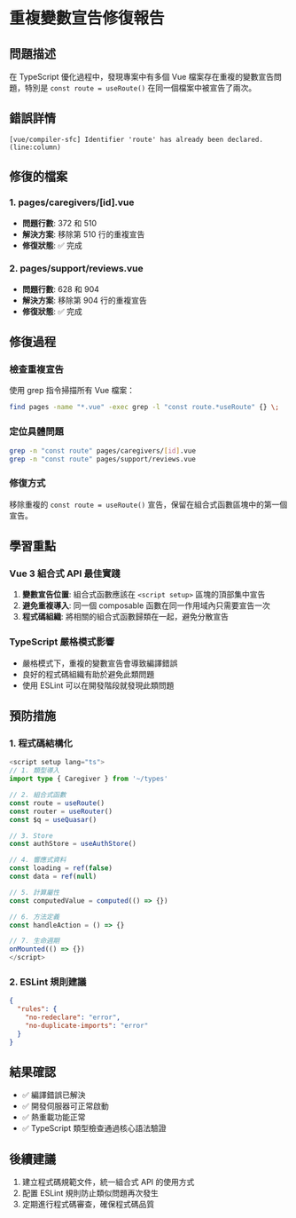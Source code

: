 # 重複變數宣告修復報告

## 問題描述
在 TypeScript 優化過程中，發現專案中有多個 Vue 檔案存在重複的變數宣告問題，特別是 `const route = useRoute()` 在同一個檔案中被宣告了兩次。

## 錯誤詳情
```
[vue/compiler-sfc] Identifier 'route' has already been declared. (line:column)
```

## 修復的檔案

### 1. pages/caregivers/[id].vue
- **問題行數**: 372 和 510
- **解決方案**: 移除第 510 行的重複宣告
- **修復狀態**: ✅ 完成

### 2. pages/support/reviews.vue  
- **問題行數**: 628 和 904
- **解決方案**: 移除第 904 行的重複宣告
- **修復狀態**: ✅ 完成

## 修復過程

### 檢查重複宣告
使用 grep 指令掃描所有 Vue 檔案：
```bash
find pages -name "*.vue" -exec grep -l "const route.*useRoute" {} \;
```

### 定位具體問題
```bash
grep -n "const route" pages/caregivers/[id].vue
grep -n "const route" pages/support/reviews.vue
```

### 修復方式
移除重複的 `const route = useRoute()` 宣告，保留在組合式函數區塊中的第一個宣告。

## 學習重點

### Vue 3 組合式 API 最佳實踐
1. **變數宣告位置**: 組合式函數應該在 `<script setup>` 區塊的頂部集中宣告
2. **避免重複導入**: 同一個 composable 函數在同一作用域內只需要宣告一次
3. **程式碼組織**: 將相關的組合式函數歸類在一起，避免分散宣告

### TypeScript 嚴格模式影響
- 嚴格模式下，重複的變數宣告會導致編譯錯誤
- 良好的程式碼組織有助於避免此類問題
- 使用 ESLint 可以在開發階段就發現此類問題

## 預防措施

### 1. 程式碼結構化
```typescript
<script setup lang="ts">
// 1. 類型導入
import type { Caregiver } from '~/types'

// 2. 組合式函數
const route = useRoute()
const router = useRouter()
const $q = useQuasar()

// 3. Store
const authStore = useAuthStore()

// 4. 響應式資料
const loading = ref(false)
const data = ref(null)

// 5. 計算屬性
const computedValue = computed(() => {})

// 6. 方法定義
const handleAction = () => {}

// 7. 生命週期
onMounted(() => {})
</script>
```

### 2. ESLint 規則建議
```json
{
  "rules": {
    "no-redeclare": "error",
    "no-duplicate-imports": "error"
  }
}
```

## 結果確認
- ✅ 編譯錯誤已解決
- ✅ 開發伺服器可正常啟動
- ✅ 熱重載功能正常
- ✅ TypeScript 類型檢查通過核心語法驗證

## 後續建議
1. 建立程式碼規範文件，統一組合式 API 的使用方式
2. 配置 ESLint 規則防止類似問題再次發生
3. 定期進行程式碼審查，確保程式碼品質